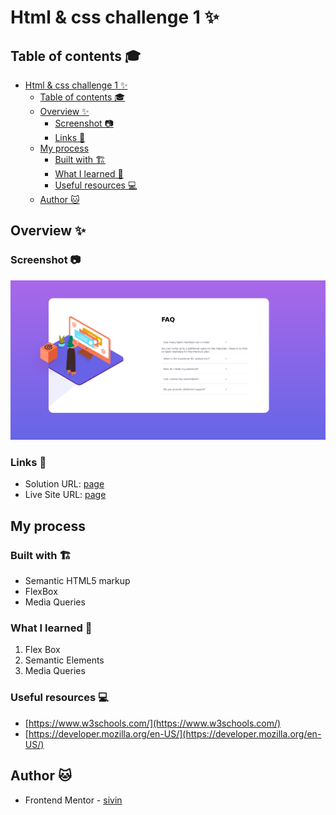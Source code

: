 # Html & css  challenge  1 ✨

## Table of contents 🎓

- [Html \& css  challenge  1 ✨](#html--css--challenge--1-)
  - [Table of contents 🎓](#table-of-contents-)
  - [Overview ✨](#overview-)
    - [Screenshot 📷](#screenshot-)
    - [Links 🔗](#links-)
  - [My process](#my-process)
    - [Built with 🏗](#built-with-)
    - [What I learned 📕](#what-i-learned-)
    - [Useful resources 💻](#useful-resources-)
  - [Author 🐱](#author-)


## Overview ✨

### Screenshot 📷
![](./screenshot/Screenshot%202023-11-25%20at%2020-52-30%20Frontend%20Mentor%20FAQ%20Accordion%20Card.png)




### Links 🔗

- Solution URL: [page](https://www.frontendmentor.io/solutions/build-with-flexbox-7XinTuKB0a)
- Live Site URL: [page](https://sivin-wi.github.io/faq-accordion-card-main/)

## My process

### Built with 🏗

- Semantic HTML5 markup
- FlexBox
- Media Queries



### What I learned 📕

1. Flex Box
2. Semantic Elements  
3. Media Queries


### Useful resources 💻

- [https://www.w3schools.com/](https://www.w3schools.com/) 
- [https://developer.mozilla.org/en-US/](https://developer.mozilla.org/en-US/)



## Author 🐱


- Frontend Mentor - [sivin](https://www.frontendmentor.io/profile/Sivin-Wi)
